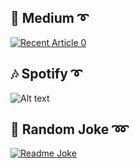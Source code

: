 ## :paperclip: Medium :curly_loop:
<a target="_blank" href="https://github-readme-medium-recent-article.vercel.app/medium/@disturb199730"><img src="https://github-readme-medium-recent-article.vercel.app/medium/@disturb199730/0" alt="Recent Article 0"></a>
## :notes: Spotify :curly_loop:
![Alt text](https://spotify-recently-played-readme.vercel.app/api?user=o0dkqr62jg0o47eu1kqgtrju7&width=500&unique={true|1|on|yes}&count=5)
## :electric_plug: Random Joke :loop:
<a href="https://readme-jokes.lorenzoverardo.vercel.app"><img src="https://readme-jokes.lorenzoverardo.vercel.app/api" alt="Readme Joke"></a>
